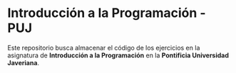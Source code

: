 # Introducción a la Programación - PUJ
Este repositorio busca almacenar el código de los ejercicios en la asignatura de **Introducción a la Programación** en la **Pontificia Universidad Javeriana**.
